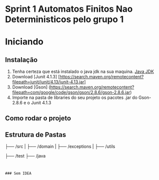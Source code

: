 # Sprint 1 Automatos Finitos Nao Deterministicos pelo grupo 1

# Iniciando

## Instalação

1. Tenha certeza que está instalado o java jdk na sua maquina. [Java JDK](https://www.oracle.com/java/technologies/javase/javase-jdk8-downloads.html)  
2. Download [Junit 4.1.3] [https://search.maven.org/remotecontent?filepath=junit/junit/4.13/junit-4.13.jar] 
3. Download [Gson] (https://search.maven.org/remotecontent?filepath=com/google/code/gson/gson/2.8.6/gson-2.8.6.jar)
4. Importe na pasta de libraries do seu projeto os pacotes .jar do Gson-2.8.6 e o Junit 4.1.3

## Como rodar o projeto



## Estrutura de Pastas

├── /src
|   ├── /domain
|   ├── /exceptions
|   ├── /utils

├── /test
    ├── /java
```


### Sem IDEA





